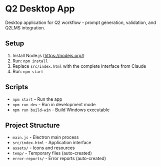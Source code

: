 ﻿# Q2 Desktop App

Desktop application for Q2 workflow - prompt generation, validation, and Q2LMS integration.

## Setup

1. Install Node.js (https://nodejs.org/)
2. Run: `npm install`
3. Replace `src/index.html` with the complete interface from Claude
4. Run: `npm start`

## Scripts

- `npm start` - Run the app
- `npm run dev` - Run in development mode
- `npm run build-win` - Build Windows executable

## Project Structure

- `main.js` - Electron main process
- `src/index.html` - Application interface
- `assets/` - Icons and resources
- `temp/` - Temporary files (auto-created)
- `error-reports/` - Error reports (auto-created)
